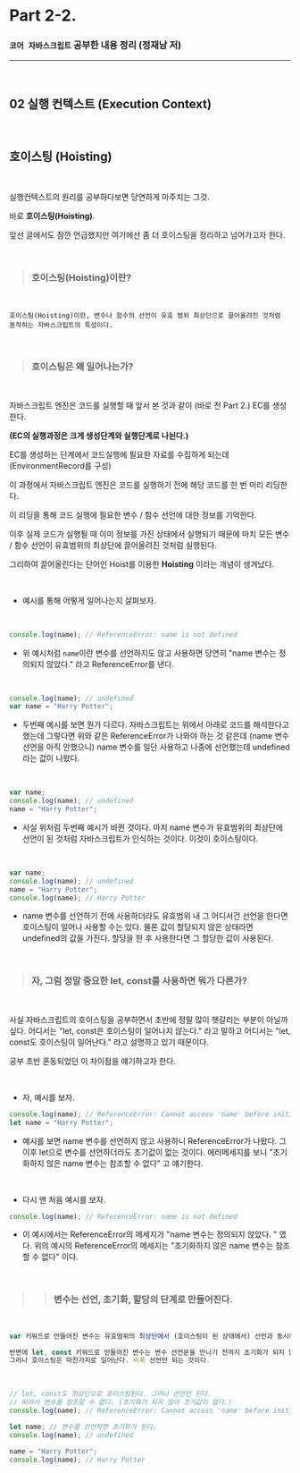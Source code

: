 # Part 2-2.

### `코어 자바스크립트` 공부한 내용 정리 (정재남 저)

---

<br>

## 02 실행 컨텍스트 (Execution Context)

<br>

## 호이스팅 (Hoisting)

<br>

실행컨텍스트의 원리를 공부하다보면 당연하게 마주치는 그것.

바로 **호이스팅(Hoisting)**.

앞선 글에서도 잠깐 언급했지만 여기에선 좀 더 호이스팅을 정리하고 넘어가고자 한다.

<br>

> ### 호이스팅(Hoisting)이란?

<br>

```
호이스팅(Hoisting)이란, 변수나 함수의 선언이 유효 범위 최상단으로 끌어올려진 것처럼 동작하는 자바스크립트의 특성이다.
```

<br>

> ### 호이스팅은 왜 일어나는가?

<br>

자바스크립트 엔진은 코드를 실행할 때 앞서 본 것과 같이 (바로 전 Part 2.) EC를 생성한다.

**(EC의 실행과정은 크게 생성단계와 실행단계로 나뉜다.)**

EC를 생성하는 단계에서 코드실행에 필요한 자료를 수집하게 되는데
(EnvironmentRecord를 구성)

이 과정에서 자바스크립트 엔진은 코드를 실행하기 전에 해당 코드를 한 번 미리 리딩한다.

이 리딩을 통해 코드 실행에 필요한 변수 / 함수 선언에 대한 정보를 기억한다.

이후 실제 코드가 실행될 때 이미 정보를 가진 상태에서 실행되기 때문에 마치 모든 변수 / 함수 선언이 유효범위의 최상단에 끌어올려진 것처럼 실행된다.

그리하여 끌어올린다는 단어인 Hoist를 이용한 **Hoisting** 이라는 개념이 생겨났다.

<br>

- 예시를 통해 어떻게 일어나는지 살펴보자.

<br>

```js
console.log(name); // ReferenceError: name is not defined
```

- 위 예시처럼 `name`이란 변수를 선언하지도 않고 사용하면 당연히 "name 변수는 정의되지 않았다." 라고 ReferenceError를 낸다.

<br>

```js
console.log(name); // undefined
var name = "Harry Potter";
```

- 두번째 예시를 보면 뭔가 다르다. 자바스크립트는 위에서 아래로 코드를 해석한다고 했는데 그렇다면 위와 같은 ReferenceError가 나와야 하는 것 같은데 (name 변수 선언을 아직 안했으니) name 변수를 일단 사용하고 나중에 선언했는데 undefined 라는 값이 나왔다.

<br>

```js
var name;
console.log(name); // undefined
name = "Harry Potter";
```

- 사실 위처럼 두번째 예시가 바뀐 것이다. 마치 name 변수가 유효범위의 최상단에 선언이 된 것처럼 자바스크립트가 인식하는 것이다. 이것이 호이스팅이다.

<br>

```js
var name;
console.log(name); // undefined
name = "Harry Potter";
console.log(name); // Harry Potter
```

- name 변수를 선언하기 전에 사용하더라도 유효범위 내 그 어디서건 선언을 한다면 호이스팅이 일어나 사용할 수는 있다. 물론 값이 할당되지 않은 상태라면 undefined의 값을 가진다. 할당을 한 후 사용한다면 그 할당한 값이 사용된다.

<br>

> ### 자, 그럼 정말 중요한 let, const를 사용하면 뭐가 다른가?

<br>

사실 자바스크립트의 호이스팅을 공부하면서 초반에 정말 많이 헷갈리는 부분이 아닐까 싶다. 어디서는 "let, const은 호이스팅이 일어나지 않는다." 라고 말하고 어디서는 "let, const도 호이스팅이 일어난다." 라고 설명하고 있기 때문이다.

공부 초반 혼동되었던 이 차이점을 얘기하고자 한다.

<br>

- 자, 예시를 보자.

```js
console.log(name); // ReferenceError: Cannot access 'name' before initialization
let name = "Harry Potter";
```

- 예시를 보면 name 변수를 선언하지 않고 사용하니 ReferenceError가 나왔다. 그 이후 let으로 변수를 선언하더라도 초기값이 없는 것이다. 에러메세지를 보니 "초기화하지 않은 name 변수는 참조할 수 없다" 고 얘기한다.

<br>

- 다시 맨 처음 예시를 보자.

```js
console.log(name); // ReferenceError: name is not defined
```

- 이 예시에서는 ReferenceError의 메세지가 "name 변수는 정의되지 않았다. " 였다. 위의 예시의 ReferenceError의 메세지는 "초기화하지 않은 name 변수는 참조할 수 없다" 이다.

 <br>

> > ### 변수는 선언, 초기화, 할당의 단계로 만들어진다.

  <br>

```js
var 키워드로 만들어진 변수는 유효범위의 최상단에서 (호이스팅이 된 상태에서) 선언과 동시에 초기화가 이루어진다. 즉 var name 으로 변수를 선언하면 동시에 undefined 라는 초기값이 주어지면서 유효범위의 최상단에 호이스팅이 된 상태로 선언 및 초기화가 된다.

반면에 let, const 키워드로 만들어진 변수는 변수 선언문을 만나기 전까지 초기화가 되지 않는다. 그래서 호이스팅이 안되는 것처럼 보인다.
그러나 호이스팅은 마찬가지로 일어난다. 비록 선언만 되는 것이다.
```

<br>

```js
// let, const도 최상단으로 호이스팅된다. 그러나 선언만 된다.
// 따라서 변수를 참조할 수 없다. (초기화가 되지 않아 초기값이 없다.)
console.log(name); // ReferenceError: Cannot access 'name' before initialization

let name; // 변수를 선언하면 초기화가 된다.
console.log(name); // undefined

name = "Harry Potter";
console.log(name); // Harry Potter
```
